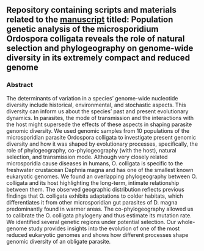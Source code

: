 ## Repository containing scripts and materials related to the [manuscript](https://doi.org/10.1093/g3journal/jkad017) titled: Population genetic analysis of the microsporidium Ordospora colligata reveals the role of natural selection and phylogeography on genome-wide diversity in its extremely compact and reduced genome


### Abstract

The determinants of variation in a species’ genome-wide nucleotide diversity include historical, environmental, and stochastic aspects. This diversity can inform us about the species’ past and present evolutionary dynamics. In parasites, the mode of transmission and the interactions with the host might supersede the effects of these aspects in shaping parasite genomic diversity. We used genomic samples from 10 populations of the microsporidian parasite Ordospora colligata to investigate present genomic diversity and how it was shaped by evolutionary processes, specifically, the role of phylogeography, co-phylogeography (with the host), natural selection, and transmission mode. Although very closely related microsporidia cause diseases in humans, O. colligata is specific to the freshwater crustacean Daphnia magna and has one of the smallest known eukaryotic genomes. We found an overlapping phylogeography between O. colligata and its host highlighting the long-term, intimate relationship between them. The observed geographic distribution reflects previous findings that O. colligata exhibits adaptations to colder habitats, which differentiates it from other microsporidian gut parasites of D. magna predominantly found in warmer areas. The co-phylogeography allowed us to calibrate the O. colligata phylogeny and thus estimate its mutation rate. We identified several genetic regions under potential selection. Our whole-genome study provides insights into the evolution of one of the most reduced eukaryotic genomes and shows how different processes shape genomic diversity of an obligate parasite.
